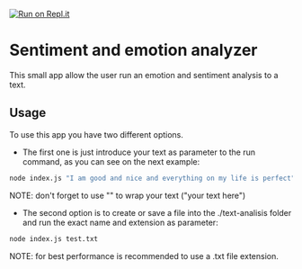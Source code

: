 [![Run on Repl.it](https://repl.it/badge/github/Josehower/sentiment-analysis)](https://repl.it/github/Josehower/sentiment-analysis)

# Sentiment and emotion analyzer

This small app allow the user run an emotion and sentiment analysis to a text.

## Usage

To use this app you have two different options.

- The first one is just introduce your text as parameter to the run command, as you can see on the next example:

```sh
node index.js "I am good and nice and everything on my life is perfect"
```

NOTE: don't forget to use "" to wrap your text ("your text here")

- The second option is to create or save a file into the ./text-analisis folder and run the exact name and extension as parameter:

```sh
node index.js test.txt
```

NOTE: for best performance is recommended to use a .txt file extension.
